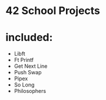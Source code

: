 # 42 School Projects

# included:
- Libft
- Ft Printf
- Get Next Line
- Push Swap
- Pipex
- So Long
- Philosophers
